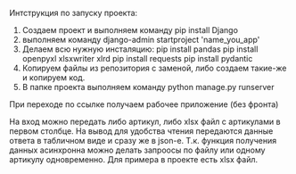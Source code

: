 Интструкция по запуску проекта:
1) Создаем проект и выполняем команду pip install Django
2) выполняем команду django-admin startproject 'name_you_app'
3) Делаем всю нужную инсталяцию:
    pip install pandas
    pip install openpyxl xlsxwriter xlrd
    pip install requests
    pip install pydantic
4) Копируем файлы из репозитория с заменой, либо создаем такие-же и копируем код.
5) В папке проекта выполняем команду python manage.py runserver

При переходе по ссылке получаем рабочее приложение (без фронта)

На вход можно передать либо артикул, либо xlsx файл с артикулами в первом столбце.
На вывод для удобства чтения передаются данные ответа в табличном виде и сразу же в json-е.
Т.к. функция получения данных асинхронна можно делать запроосы по файлу или одному артикулу одновременно.
Для примера в проекте есть xlsx файл.
